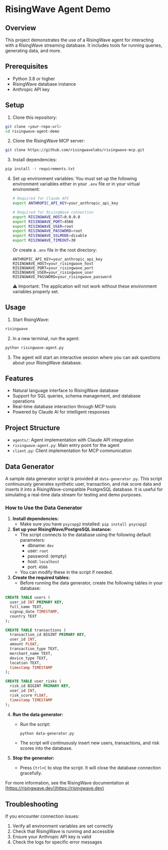 # RisingWave Agent Demo

## Overview
This project demonstrates the use of a RisingWave agent for interacting with a RisingWave streaming database. It includes tools for running queries, generating data, and more.

## Prerequisites

- Python 3.8 or higher
- RisingWave database instance
- Anthropic API key

## Setup

1. Clone this repository:
```bash
git clone <your-repo-url>
cd risingwave-agent-demo
```

2. Clone the RisingWave MCP server:
```bash
git clone https://github.com/risingwavelabs/risingwave-mcp.git
```

3. Install dependencies:
```bash
pip install -r requirements.txt
```

4. Set up environment variables:
   You must set up the following environment variables either in your `.env` file or in your virtual environment:

   ```bash
   # Required for Claude API
   export ANTHROPIC_API_KEY=your_anthropic_api_key

   # Required for RisingWave connection
   export RISINGWAVE_HOST=0.0.0.0
   export RISINGWAVE_PORT=4566
   export RISINGWAVE_USER=root
   export RISINGWAVE_PASSWORD=root
   export RISINGWAVE_SSLMODE=disable
   export RISINGWAVE_TIMEOUT=30
   ```

   Or create a `.env` file in the root directory:
   ```
   ANTHROPIC_API_KEY=your_anthropic_api_key
   RISINGWAVE_HOST=your_risingwave_host
   RISINGWAVE_PORT=your_risingwave_port
   RISINGWAVE_USER=your_risingwave_user
   RISINGWAVE_PASSWORD=your_risingwave_password
   ```

   ⚠️ Important: The application will not work without these environment variables properly set.

## Usage

1. Start RisingWave:
```bash
risingwave
```

2. In a new terminal, run the agent:
```bash
python risingwave-agent.py
```

3. The agent will start an interactive session where you can ask questions about your RisingWave database.

## Features

- Natural language interface to RisingWave database
- Support for SQL queries, schema management, and database operations
- Real-time database interaction through MCP tools
- Powered by Claude AI for intelligent responses

## Project Structure

- `agents/`: Agent implementation with Claude API integration
- `risingwave-agent.py`: Main entry point for the agent
- `client.py`: Client implementation for MCP communication

## Data Generator
A sample data generator script is provided at `data-generator.py`. This script continuously generates synthetic user, transaction, and risk score data and inserts it into a RisingWave-compatible PostgreSQL database. It is useful for simulating a real-time data stream for testing and demo purposes.

### How to Use the Data Generator
1. **Install dependencies:**
   - Make sure you have `psycopg2` installed: `pip install psycopg2`
2. **Set up your RisingWave/PostgreSQL instance:**
   - The script connects to the database using the following default parameters:
     - dbname: `dev`
     - user: `root`
     - password: (empty)
     - host: `localhost`
     - port: `4566`
   - You can modify these in the script if needed.
3. **Create the required tables:**
   - Before running the data generator, create the following tables in your database:

```sql
CREATE TABLE users (
  user_id INT PRIMARY KEY,
  full_name TEXT,
  signup_date TIMESTAMP,
  country TEXT
);

CREATE TABLE transactions (
  transaction_id BIGINT PRIMARY KEY,
  user_id INT,
  amount FLOAT,
  transaction_type TEXT,
  merchant_name TEXT,
  device_type TEXT,
  location TEXT,
  timestamp TIMESTAMP
);

CREATE TABLE user_risks (
  risk_id BIGINT PRIMARY KEY,
  user_id INT,
  risk_score FLOAT,
  timestamp TIMESTAMP
);
```

4. **Run the data generator:**
   - Run the script:
     ```bash
     python data-generator.py
     ```
   - The script will continuously insert new users, transactions, and risk scores into the database.

5. **Stop the generator:**
   - Press `Ctrl+C` to stop the script. It will close the database connection gracefully.

For more information, see the RisingWave documentation at [https://risingwave.dev](https://risingwave.dev)

## Troubleshooting

If you encounter connection issues:
1. Verify all environment variables are set correctly
2. Check that RisingWave is running and accessible
3. Ensure your Anthropic API key is valid
4. Check the logs for specific error messages
